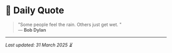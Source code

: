 # 📜 Daily Quote

> "Some people feel the rain. Others just get wet. "  
> — **Bob Dylan**

---

_Last updated: 31 March 2025 ⏳_
